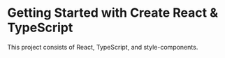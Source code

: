 # Getting Started with Create React & TypeScript

This project consists of React, TypeScript, and style-components.
